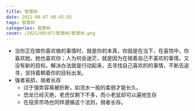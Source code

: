 ```yaml
---
title: 智慧树
date: 2021-09-07 08:45:55
tags: 智慧树
categories: 智慧树
cover: /2021/09/07/智慧树/智慧树.png
---
```


* 当你正在做你喜欢做的事情时，就是你的本真，你就是在当下，在喜悦中，你喜欢她，她也喜欢你；人为何会迷茫，就是因为在做着自己不喜欢的事情，又没有新的目标。解决办法就是行动起来，去寻找自己喜欢的的事情，不断去追寻，坚持着朝着你的目标出发。
* 强者易损，弱者长存
  * 过于强势容易被折断，如流水一般的柔弱才能长久。
  * 恐龙已经灭绝，老虎仅剩下不多，而小老鼠却可以遍地生存
  * 在投资市场也同样遵循这个法则，弱者长存。

